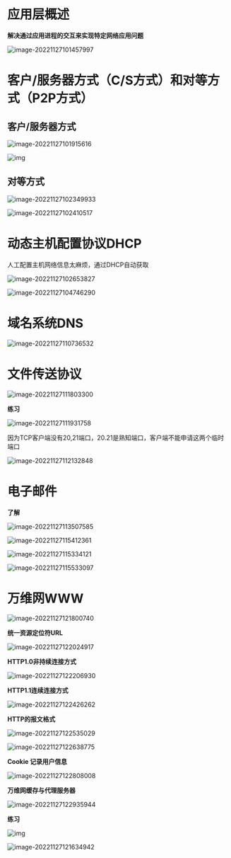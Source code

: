 # 应用层概述

**解决通过应用进程的交互来实现特定网络应用问题**

![image-20221127101457997](C:\Users\邓\AppData\Roaming\Typora\typora-user-images\image-20221127101457997.png)



# 客户/服务器方式（C/S方式）和对等方式（P2P方式）

## **客户/服务器方式**

![image-20221127101915616](C:\Users\邓\AppData\Roaming\Typora\typora-user-images\image-20221127101915616.png)

![img](https://img2022.cnblogs.com/blog/3006655/202211/3006655-20221127101930215-1781179430.png)

## 对等方式

![image-20221127102349933](C:\Users\邓\AppData\Roaming\Typora\typora-user-images\image-20221127102349933.png)

![image-20221127102410517](C:\Users\邓\AppData\Roaming\Typora\typora-user-images\image-20221127102410517.png)

# 动态主机配置协议DHCP

人工配置主机网络信息太麻烦，通过DHCP自动获取

![image-20221127102653827](C:\Users\邓\AppData\Roaming\Typora\typora-user-images\image-20221127102653827.png)

![image-20221127104746290](C:\Users\邓\AppData\Roaming\Typora\typora-user-images\image-20221127104746290.png)

# 域名系统DNS

![image-20221127110736532](C:\Users\邓\AppData\Roaming\Typora\typora-user-images\image-20221127110736532.png)

# 文件传送协议

![image-20221127111803300](C:\Users\邓\AppData\Roaming\Typora\typora-user-images\image-20221127111803300.png)

**练习**

![image-20221127111931758](C:\Users\邓\AppData\Roaming\Typora\typora-user-images\image-20221127111931758.png)

因为TCP客户端没有20,21端口，20.21是熟知端口，客户端不能申请这两个临时端口

![image-20221127112132848](C:\Users\邓\AppData\Roaming\Typora\typora-user-images\image-20221127112132848.png)

# 电子邮件

**了解**

![image-20221127113507585](C:\Users\邓\AppData\Roaming\Typora\typora-user-images\image-20221127113507585.png)

![image-20221127115412361](C:\Users\邓\AppData\Roaming\Typora\typora-user-images\image-20221127115412361.png)

![image-20221127115334121](C:\Users\邓\AppData\Roaming\Typora\typora-user-images\image-20221127115334121.png)

![image-20221127115533097](C:\Users\邓\AppData\Roaming\Typora\typora-user-images\image-20221127115533097.png)

# 万维网WWW

![image-20221127121800740](C:\Users\邓\AppData\Roaming\Typora\typora-user-images\image-20221127121800740.png)

**统一资源定位符URL**

![image-20221127122024917](C:\Users\邓\AppData\Roaming\Typora\typora-user-images\image-20221127122024917.png)

**HTTP1.0非持续连接方式**

![image-20221127122206930](C:\Users\邓\AppData\Roaming\Typora\typora-user-images\image-20221127122206930.png)





**HTTP1.1连续连接方式**

![image-20221127122426262](C:\Users\邓\AppData\Roaming\Typora\typora-user-images\image-20221127122426262.png)

**HTTP的报文格式**

![image-20221127122535029](C:\Users\邓\AppData\Roaming\Typora\typora-user-images\image-20221127122535029.png)

![image-20221127122638775](C:\Users\邓\AppData\Roaming\Typora\typora-user-images\image-20221127122638775.png)

**Cookie 记录用户信息**

![image-20221127122808008](C:\Users\邓\AppData\Roaming\Typora\typora-user-images\image-20221127122808008.png)

**万维网缓存与代理服务器**

![image-20221127122935944](C:\Users\邓\AppData\Roaming\Typora\typora-user-images\image-20221127122935944.png)

**练习**

![img](https://img2023.cnblogs.com/blog/3006655/202211/3006655-20221127121439398-363231554.png)

![image-20221127121634942](C:\Users\邓\AppData\Roaming\Typora\typora-user-images\image-20221127121634942.png)